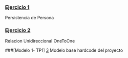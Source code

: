 ### [Ejercicio 1][1]
Persistencia de Persona

### [Ejercicio 2][2]
Relacion Unidireccional OneToOne

###[Modelo 1- TP1] [3]
Modelo base hardcode del proyecto


<!-- Links -->
[1]: https://github.com/JulianAgPerez/Programacion-3/tree/Ejercicio1
[2]: https://github.com/JulianAgPerez/Programacion-3/tree/Ejercicio2
[3]: https://github.com/JulianAgPerez/Programacion-3/tree/Tp1

